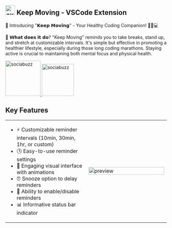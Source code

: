 ## <img src="https://github.com/user-attachments/assets/d73e5a87-4817-44c9-930f-ee1f820c7d8d" alt="exercising" width="30"/> Keep Moving - VSCode Extension 
🚀 Introducing "𝗞𝗲𝗲𝗽 𝗠𝗼𝘃𝗶𝗻𝗴" - Your Healthy Coding Companion! 🧘‍♂️💻

🌟 𝗪𝗵𝗮𝘁 𝗱𝗼𝗲𝘀 𝗶𝘁 𝗱𝗼? "Keep Moving" reminds you to take breaks, stand up, and stretch at customizable intervals. It's simple but effective in promoting a healthier lifestyle, especially during those long coding marathons. Staying active is crucial to maintaining both mental focus and physical health. 

<a href="https://buymeacoffee.com/yusupsupriyadi">
  <img src="https://www.buymeacoffee.com/assets/img/custom_images/orange_img.png" alt="sociabuzz" width="110"/>
</a>
<a href="https://sociabuzz.com/yusup-supriyadi/donate">
  <img src="https://github.com/user-attachments/assets/a5a5ddb7-d77f-45a7-a64e-e9e213839071" alt="sociabuzz" width="100"/>
</a>

## Key Features

<table>
  <tr>
    <td width="50%" valign="top">
      <ul>
        <li>⚡ Customizable reminder intervals (10min, 30min, 1hr, or custom)</li>
        <li>🕒 Easy-to-use reminder settings</li>
        <li>💪 Engaging visual interface with animations</li>
        <li>⏰ Snooze option to delay reminders</li>
        <li>🔄 Ability to enable/disable reminders</li>
        <li>📊 Informative status bar indicator</li>
      </ul>
    </td>
    <td width="50%">
      <img src="https://github.com/user-attachments/assets/134f0efc-50e0-445a-b212-a837597115d4" alt="preview" width="100%" />
    </td>
  </tr>
</table>
